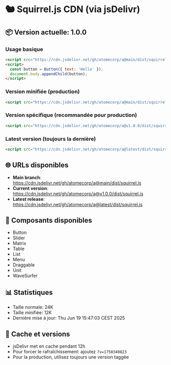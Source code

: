 # 🐿️ Squirrel.js CDN (via jsDelivr)

## 📦 Version actuelle: 1.0.0

### Usage basique
```html
<script src="https://cdn.jsdelivr.net/gh/atomecorp/a@main/dist/squirrel.js"></script>
<script>
  const button = Button({ text: 'Hello' });
  document.body.appendChild(button);
</script>
```

### Version minifiée (production)
```html
<script src="https://cdn.jsdelivr.net/gh/atomecorp/a@main/dist/squirrel.min.js"></script>
```

### Version spécifique (recommandée pour production)
```html
<script src="https://cdn.jsdelivr.net/gh/atomecorp/a@v1.0.0/dist/squirrel.min.js"></script>
```

### Latest version (toujours la dernière)
```html
<script src="https://cdn.jsdelivr.net/gh/atomecorp/a@latest/dist/squirrel.min.js"></script>
```

## 🌐 URLs disponibles
- **Main branch**: https://cdn.jsdelivr.net/gh/atomecorp/a@main/dist/squirrel.js
- **Current version**: https://cdn.jsdelivr.net/gh/atomecorp/a@v1.0.0/dist/squirrel.js
- **Latest release**: https://cdn.jsdelivr.net/gh/atomecorp/a@latest/dist/squirrel.js

## 🧩 Composants disponibles
- Button
- Slider  
- Matrix
- Table
- List
- Menu
- Draggable
- Unit
- WaveSurfer

## 📊 Statistiques
- Taille normale:  24K
- Taille minifiée:  12K
- Dernière mise à jour: Thu Jun 19 15:47:03 CEST 2025

## 🔄 Cache et versions
- jsDelivr met en cache pendant 12h
- Pour forcer le rafraîchissement: ajoutez `?v=1750340823`
- Pour la production, utilisez toujours une version taggée

